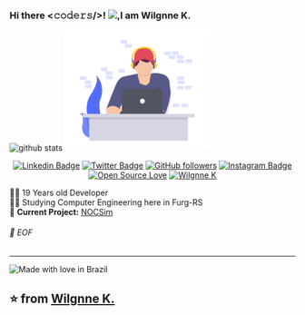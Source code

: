 
### Hi there <𝚌𝚘𝚍𝚎𝚛𝚜/>! <img src="https://github.com/TheDudeThatCode/TheDudeThatCode/blob/master/Assets/Hi.gif" width="29px">,I am Wilgnne K.

![github stats](https://github-readme-stats.vercel.app/api?username=Wilgnne&show_icons=true)
<img src="docs/undraw_coding_6mjf.png" width="256px">

<div align="center">
  
[![Linkedin Badge](https://img.shields.io/badge/-Wilgnne%20Khawan-blue?style=social&logo=Linkedin&logoColor=blue&link=https://www.linkedin.com/in/wilgnne/)](https://www.linkedin.com/in/wilgnne/) [![Twitter Badge](http://img.shields.io/badge/-@WilgnneK-1ca0f1?style=social&logo=twitter&logoColor=blue&link=https://twitter.com/WilgnneK)](https://twitter.com/WilgnneK) [![GitHub followers](https://img.shields.io/github/followers/Wilgnne?label=Follow&style=social)](https://github.com/Wilgnne/?tab=follow) [![Instagram Badge](https://img.shields.io/badge/-wilgnne-blue?style=social&logo=Instagram&link=https://www.instagram.com/wilgnne/)](https://www.instagram.com/wilgnne/) [![Open Source Love](https://badges.frapsoft.com/os/v2/open-source.svg?v=103)](https://github.com/Wilgnne) [![Wilgnne K](https://cdn.rawgit.com/sindresorhus/awesome/d7305f38d29fed78fa85652e3a63e154dd8e8829/media/badge.svg)](https://wilgnne.github.io/)

</div>

👨‍💻 19 Years old Developer  
👨‍🎓 Studying Computer Engineering here in Furg-RS  
🚧 **Current Project:** [NOCSim](https://github.com/Wilgnne)



###### 💾 EOF

---

![Made with love in Brazil](https://madewithlove.now.sh/br?heart=true)

## ⭐️ from [Wilgnne K.](https://github.com/Wilgnne)
